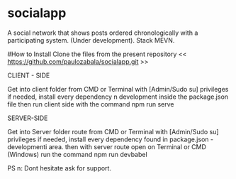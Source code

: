 # socialapp
A social network that shows posts ordered chronologically with a participating system.
(Under development). Stack MEVN.

#How to Install
Clone the files from the present repository << https://github.com/paulozabala/socialapp.git >>

CLIENT - SIDE

Get into client folder from CMD or Terminal
with [Admin/Sudo su] privileges if needed, install every dependency n development inside the package.json file
then run client side with the command npm run serve


SERVER-SIDE

Get into Server folder route from CMD or Terminal 
with [Admin/Sudo su] privileges if needed, install every dependency found in package.json - developmenti area.
then with server route open on Terminal or CMD (Windows) run the command npm run devbabel

PS n: Dont hesitate ask for support.


